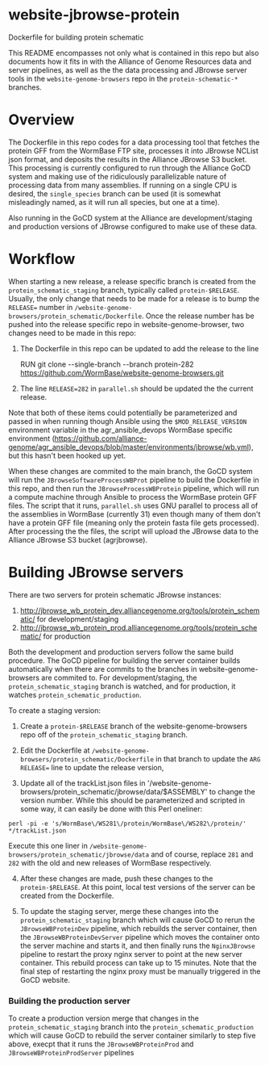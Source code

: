# website-jbrowse-protein

Dockerfile for building protein schematic

This README encompasses not only what is contained in this repo but also documents
how it fits in with the Alliance of Genome Resources data and server pipelines, as 
well as the the data processing and JBrowse server tools in the `website-genome-browsers` 
repo in the `protein-schematic-*` branches.

Overview
========

The Dockerfile in this repo codes for a data processing tool that fetches the 
protein GFF from the WormBase FTP site, processes it into JBrowse NCList json
format, and deposits the results in the Alliance JBrowse S3 bucket. This processing 
is currently configured to run through the Alliance GoCD system and making use of
the ridiculously parallelizable nature of processing data from many assemblies. If
running on a single CPU is desired, the `single_species` branch can be used (it is
somewhat misleadingly named, as it will run all species, but one at a time).

Also running in the GoCD system at the Alliance are development/staging and production
versions of JBrowse configured to make use of these data.

Workflow
========

When starting a new release, a release specific branch is created from the
`protein_schematic_staging` branch, typically called `protein-$RELEASE`. Usually, the only
change that needs to be made for a release is to bump the `RELEASE=` number in 
`/website-genome-browsers/protein_schematic/Dockerfile`. Once the release number has
be pushed into the release specific repo in website-genome-browser, two changes need
to be made in this repo:

1. The Dockerfile in this repo can be updated to add the release to the line 

    RUN git clone --single-branch --branch protein-282 https://github.com/WormBase/website-genome-browsers.git

2. The line `RELEASE=282` in `parallel.sh` should be updated the the current release.

Note that both of these items could potentially be parameterized and passed in 
when running though Ansible using the `$MOD_RELEASE_VERSION` environment variable in
the agr_ansible_devops WormBase specific environment (https://github.com/alliance-genome/agr_ansible_devops/blob/master/environments/jbrowse/wb.yml), but this hasn't been
hooked up yet.

When these changes are commited to the main branch, the GoCD system will run the
`JBrowseSoftwareProcessWBProt` pipeline to build the Dockerfile in this repo, and
then run the `JBrowseProcessWBProtein` pipeline, which will run a compute machine
through Ansible to process the WormBase protein GFF files. The script that it runs,
`parallel.sh` uses GNU parallel to process all of the assemblies in WormBase 
(currently 31) even though many of them don't have a protein GFF file (meaning
only the protein fasta file gets processed). After processing the the files, the
script will upload the JBrowse data to the Alliance JBrowse S3 bucket (agrjbrowse).

Building JBrowse servers
========================

There are two servers for protein schematic JBrowse instances: 

1. http://jbrowse_wb_protein_dev.alliancegenome.org/tools/protein_schematic/ for development/staging
2. http://jbrowse_wb_protein_prod.alliancegenome.org/tools/protein_schematic/ for production

Both the development and production servers follow the same build procedure.  The GoCD
pipeline for building the server container builds automatically when
there are commits to the branches in website-genome-browsers are commited to. For 
development/staging, the `protein_schematic_staging` branch is watched, and for 
production, it watches `protein_schematic_production`.

To create a staging version:

1. Create a `protein-$RELEASE` branch of the website-genome-browsers repo off
of the `protein_schematic_staging` branch.

2. Edit the Dockerfile at `/website-genome-browsers/protein_schematic/Dockerfile`
in that branch to update the `ARG RELEASE=` line to update the release version, 

3. Update all of the trackList.json files in '/website-genome-browsers/protein_schematic/jbrowse/data/$ASSEMBLY' to change the version number. While this should be parameterized
and scripted in some way, it can easily be done with this Perl oneliner:
```
perl -pi -e 's/WormBase\/WS281\/protein/WormBase\/WS282\/protein/' */trackList.json
```
Execute this one liner in `/website-genome-browsers/protein_schematic/jbrowse/data`
and of course, replace `281` and `282` with the old and new releases of WormBase
respectively.

4. After these changes are made, push these changes to the `protein-$RELEASE`. At
this point, local test versions of the server can be created from the Dockerfile.

5. To update the staging server, merge these changes into the `protein_schematic_staging`
branch which will cause GoCD to rerun the `JBrowseWBProteinDev` pipeline, which rebuilds
the server container, then the `JBrowseWBProteinDevServer` pipeline which moves the
container onto the server machine and starts it, and then finally runs the 
`NginxJBrowse` pipeline to restart the proxy nginx server to point at the new
server container. This rebuild process can take up to 15 minutes. Note that the final
step of restarting the nginx proxy must be manually triggered in the GoCD website.

### Building the production server

To create a production version merge that changes in the `protein_schematic_staging` branch
into the `protein_schematic_production` which will cause GoCD to rebuild the server
container similarly to step five above, execpt that it runs the `JBrowseWBProteinProd` 
and `JBrowseWBProteinProdServer` pipelines
 

